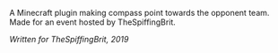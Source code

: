 A Minecraft plugin making compass point towards the opponent team.  
Made for an event hosted by TheSpiffingBrit.

*Written for TheSpiffingBrit, 2019*
